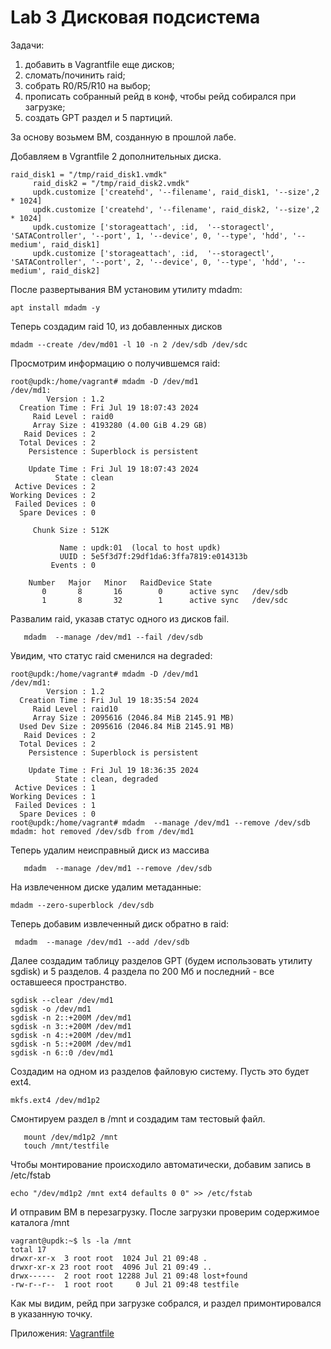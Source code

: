 # Lab 3 Дисковая подсистема

Задачи:
1. добавить в Vagrantfile еще дисков;
2. сломать/починить raid;
3. собрать R0/R5/R10 на выбор;
4. прописать собранный рейд в конф, чтобы рейд собирался при загрузке;
5. создать GPT раздел и 5 партиций.

За основу возьмем ВМ, созданную в прошлой лабе.

Добавляем в Vgrantfile 2 дополнительных диска.
```
raid_disk1 = "/tmp/raid_disk1.vmdk"
     raid_disk2 = "/tmp/raid_disk2.vmdk"
     updk.customize ['createhd', '--filename', raid_disk1, '--size',2 * 1024]
     updk.customize ['createhd', '--filename', raid_disk2, '--size',2 * 1024]
     updk.customize ['storageattach', :id,  '--storagectl', 'SATAController', '--port', 1, '--device', 0, '--type', 'hdd', '--medium', raid_disk1]
     updk.customize ['storageattach', :id,  '--storagectl', 'SATAController', '--port', 2, '--device', 0, '--type', 'hdd', '--medium', raid_disk2]
```

После развертывания ВМ установим утилиту mdadm:
```
apt install mdadm -y
```
Теперь создадим raid 10, из добавленных дисков
```
mdadm --create /dev/md01 -l 10 -n 2 /dev/sdb /dev/sdc
```
Просмотрим информацию о получившемся raid:
```
root@updk:/home/vagrant# mdadm -D /dev/md1
/dev/md1:
        Version : 1.2
  Creation Time : Fri Jul 19 18:07:43 2024
     Raid Level : raid0
     Array Size : 4193280 (4.00 GiB 4.29 GB)
   Raid Devices : 2
  Total Devices : 2
    Persistence : Superblock is persistent

    Update Time : Fri Jul 19 18:07:43 2024
          State : clean 
 Active Devices : 2
Working Devices : 2
 Failed Devices : 0
  Spare Devices : 0

     Chunk Size : 512K

           Name : updk:01  (local to host updk)
           UUID : 5e5f3d7f:29df1da6:3ffa7819:e014313b
         Events : 0

    Number   Major   Minor   RaidDevice State
       0       8       16        0      active sync   /dev/sdb
       1       8       32        1      active sync   /dev/sdc
```
Развалим raid, указав статус одного из дисков fail. 
```
   mdadm  --manage /dev/md1 --fail /dev/sdb
```
Увидим, что статус raid сменился на degraded:
```
root@updk:/home/vagrant# mdadm -D /dev/md1
/dev/md1:
        Version : 1.2
  Creation Time : Fri Jul 19 18:35:54 2024
     Raid Level : raid10
     Array Size : 2095616 (2046.84 MiB 2145.91 MB)
  Used Dev Size : 2095616 (2046.84 MiB 2145.91 MB)
   Raid Devices : 2
  Total Devices : 2
    Persistence : Superblock is persistent

    Update Time : Fri Jul 19 18:36:35 2024
          State : clean, degraded 
 Active Devices : 1
Working Devices : 1
 Failed Devices : 1
  Spare Devices : 0
root@updk:/home/vagrant# mdadm  --manage /dev/md1 --remove /dev/sdb
mdadm: hot removed /dev/sdb from /dev/md1
```
Теперь удалим неисправный диск из массива
```
   mdadm  --manage /dev/md1 --remove /dev/sdb
```
На извлеченном диске удалим метаданные:
```
mdadm --zero-superblock /dev/sdb
```
Теперь добавим извлеченный диск обратно в raid:
```
 mdadm  --manage /dev/md1 --add /dev/sdb
```
Далее создадим таблицу разделов GPT (будем использовать утилиту sgdisk)
и 5 разделов. 4 раздела по 200 Мб и последний - все оставшееся пространство.
```
sgdisk --clear /dev/md1
sgdisk -o /dev/md1  
sgdisk -n 2::+200M /dev/md1
sgdisk -n 3::+200M /dev/md1
sgdisk -n 4::+200M /dev/md1
sgdisk -n 5::+200M /dev/md1
sgdisk -n 6::0 /dev/md1
```
Создадим на одном из разделов файловую систему. Пусть это будет ext4.
```
mkfs.ext4 /dev/md1p2
```
Смонтируем раздел в /mnt и создадим там тестовый файл.
```
   mount /dev/md1p2 /mnt
   touch /mnt/testfile
```
Чтобы монтирование происходило автоматически, добавим запись в /etc/fstab
```
echo "/dev/md1p2 /mnt ext4 defaults 0 0" >> /etc/fstab
```
И отправим ВМ в перезагрузку.
После загрузки проверим содержимое каталога /mnt
```
vagrant@updk:~$ ls -la /mnt
total 17
drwxr-xr-x  3 root root  1024 Jul 21 09:48 .
drwxr-xr-x 23 root root  4096 Jul 21 09:49 ..
drwx------  2 root root 12288 Jul 21 09:48 lost+found
-rw-r--r--  1 root root     0 Jul 21 09:48 testfile
```
Как мы видим, рейд при загрузке собрался, и раздел примонтировался в указанную точку.
   
Приложения:
[Vagrantfile](./Vagrantfile)




